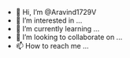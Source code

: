 - 👋 Hi, I’m @Aravind1729V
- 👀 I’m interested in ...
- 🌱 I’m currently learning ...
- 💞️ I’m looking to collaborate on ...
- 📫 How to reach me ...

<!---
Aravind1729V/Aravind1729V is a ✨ special ✨ repository because its `README.md` (this file) appears on your GitHub profile.
You can click the Preview link to take a look at your changes.
--->
